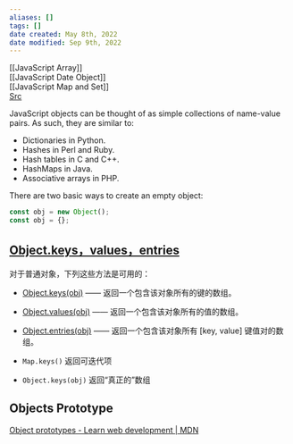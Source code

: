 ```yaml
---
aliases: []
tags: []
date created: May 8th, 2022
date modified: Sep 9th, 2022
---
```

[[JavaScript Array]]  
[[JavaScript Date Object]]  
[[JavaScript Map and Set]]  
[Src](https://zh.javascript.info/object)

JavaScript objects can be thought of as simple collections of name-value pairs. As such, they are similar to:
- Dictionaries in Python.
- Hashes in Perl and Ruby.
- Hash tables in C and C++.
- HashMaps in Java.
- Associative arrays in PHP.

There are two basic ways to create an empty object:

```js
const obj = new Object();
const obj = {};
```

## [Object.keys，values，entries](https://zh.javascript.info/keys-values-entries#objectkeysvaluesentries)
对于普通对象，下列这些方法是可用的：
- [Object.keys(obj)](https://developer.mozilla.org/zh/docs/Web/JavaScript/Reference/Global_Objects/Object/keys) —— 返回一个包含该对象所有的键的数组。
- [Object.values(obj)](https://developer.mozilla.org/zh/docs/Web/JavaScript/Reference/Global_Objects/Object/values) —— 返回一个包含该对象所有的值的数组。
- [Object.entries(obj)](https://developer.mozilla.org/zh/docs/Web/JavaScript/Reference/Global_Objects/Object/entries) —— 返回一个包含该对象所有 \[key, value\] 键值对的数组。

- `Map.keys()` 返回可迭代项
- `Object.keys(obj)` 返回“真正的”数组

## Objects Prototype
[Object prototypes - Learn web development | MDN](https://developer.mozilla.org/en-US/docs/Learn/JavaScript/Objects/Object_prototypes)
